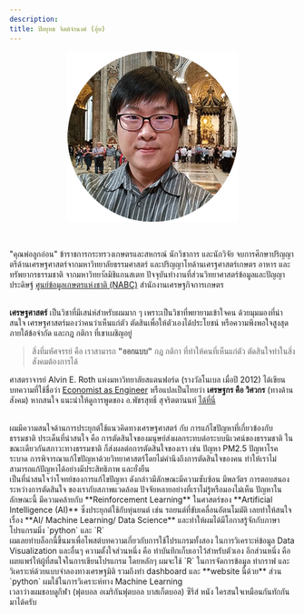 ```yaml
---
description: 
title: ปิยยุทธ จิตต์จำนงค์ (อุ้ย)
---
```


<p align="center"> 
<img src="images/me_300x300.png">
</p>
<br>


"คุณพ่อลูกอ่อน" ข้าราชการกระทรวงเกษตรและสหกรณ์ นักวิชาการ และนักวิจัย 
จบการศึกษาปริญญาตรีด้านเศรษฐศาสตร์จากมหาวิทยาลัยธรรมศาสตร์ 
และปริญญาโทด้านเศรฐศาสตร์เกษตร อาหาร และทรัพยากรธรรมชาติ 
จากมหาวิทยาัลมิชิแกนสเตท ปัจจุบันทำงานที่ส่วนวิทยาศาสตร์ข้อมูลและปัญญาประดิษฐ์ 
[ศูนย์ข้อมูลเกษตรแห่งชาติ (NABC)](https://nabc.go.th) สำนักงานเศรษฐกิจการเกษตร
<br>
<br>

**เศรษฐศาสตร์** เป็นวิชาที่มีเสน่ห์สำหรับผมมาก ๆ เพราะเป็นวิชาที่พยายามเข้าใจคน ด้วยมุมมองที่น่าสนใจ
เศรษฐศาสตร์มองว่าคนว่าเห็นแก่ตัว ตัดสินเพื่อให้ตัวเองได้ประโยชน์ หรือความพึงพอใจสูงสุด ภายใต้ข้อจำกัด
และกฎ กติกา ที่เขาเผชิญอยู่ 

>สิ่งที่มหัศจรรย์ คือ เราสามารถ **"ออกแบบ"** กฎ กติกา ที่ทำให้คนที่เห็นแก่ตัว ตัดสินใจทำในสิ่งสังคมต้องการได้

ศาสตราจารย์ Alvin E. Roth แห่งมหาวิทยาลัยสแตนฟอร์ด (รางวัลโนเบล เมื่อปี 2012) 
ได้เขียนบทความที่ใช้ชื่อว่า [Economist as Engineer](https://web.stanford.edu/~alroth/papers/engineer.pdf)
หรือแปลเป็นไทยว่า **เศรษฐกร คือ วิศวกร** (ทางด้านสังคม) หากสนใจ แนะนำให้ดูการพูดของ 
อ.พัชรสุทธิ์ สุจริตตานนท์ [ได้ที่นี่](https://www.youtube.com/watch?v=ZxObGtaAK2c)

<br>
ผมมีความสนใจด้านการประยุกต์ใช้แนวคิดทางเศรษฐศาสตร์ กับ การแก้ไขปัญหาที่เกี่ยวข้องกับธรรมชาติ 
ประเด็นที่น่าสนใจ คือ การตัดสินใจของมนุษย์ส่งผลกระทบต่อระบบนิเวศน์ของธรรมชาติ 
ในขณะเดียวกันสภาวะทางธรรมชาติ ก็ส่งผลต่อการตัดสินใจของเรา เช่น 
ปัญหา PM2.5 ปัญหาโรคระบาด การพิจารณาแก้ไขปัญหาด้วยวิทยาศาสตร์โดยไม่คำนึงถึงการตัดสินใจของคน
ทำให้เราไม่สามารถแก้ปัญหาได้อย่างมีประสิทธิภาพ และยั่งยืน

<br>
เป็นที่น่าสนใจว่าโจทย์ของการแก้ไขปัญหา
ดังกล่าวมีลักษณะมีความซับซ้อน มีพลวัตร การตอบสนองระหว่างการตัดสินใจ
ของเรากับสภาพแวดล้อม ปัจจัยหลายอย่างที่เราไม่รู้หรือมองไม่เห็น ปัญหาในลักษณะนี้ มีความคล้ายกับ 
**Reinforcement Learning** ในศาสตร์ของ **Artificial Intelligence (AI)** 
ซึ่งประยุกต์ใช้กับหุ่นยนต์ เช่น รถยนต์ที่ขับเคลื่อนอัตนโมมัติ เลยทำให้สนใจเรื่อง **AI/ Machine Learning/ Data Science**
และทำให้ผมได้มีโอกาสรู้จักกับภาษาโปรแกรมมิ่ง `python` และ `R` 

<br>
ผมเลยทำบล็อกนี้ขึ้นมาเพื่อโพสต์บทความเกี่ยวกับการใช้โปรแกรมทั้งสอง ในการวิเคราะห์ข้อมูล 
Data Visualization และอื่นๆ ความตั้งใจส่วนหนึ่ง คือ ทำบันทึกเก็บเอาไว้สำหรับตัวเอง อีกส่วนหนึ่ง 
คือ เผยแพร่ให้ผู้ที่สนใจในการเขียนโปรแกรม โดยหลักๆ ผมจะใช้ `R` ในการจัดการข้อมูล ทำกราฟ 
และวิเคราะห์ด้วยแบบจำลองทางเศรษฐมิติ รวมถึงทำ dashboard และ **website นี้ด้วย**
ส่วน `python` ผมใช้ในการวิเคราะห์ทาง Machine Learning

<br>
เวลาว่างผมชอบดูกีฬา (ฟุตบอล อเมริกันฟุตบอล บาสเก็ตบอล) ซีรีส์ หนัง ใครสนใจเหมือนกันทักกันมาได้ครับ